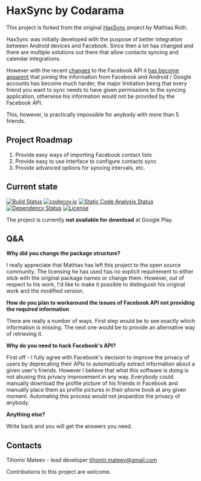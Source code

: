 HaxSync by Codarama
=======

This project is forked from the original [HaxSync](https://github.com/mots/haxsync) project by Mathias Roth.

HaxSync was initially developed with the puspose of better integration between Android devices and Facebook. Since then a lot has changed and there are multiple solutions out there that allow contacts syncing and calendar integrations.

However with the recent [changes](https://developers.facebook.com/docs/apps/upgrading#upgrading_v2_0_user_ids) to the Facebook API it [has become apparent](http://stackoverflow.com/questions/23417356/facebook-graph-api-v2-0-me-friends-returns-empty-or-only-friends-who-also-u) that joining the information from Facebook and Android / Google accounts has become much harder, the major limitation being that every friend you want to sync needs to have given permissions to the syncing application, otherwise his information would not be provided by the Facebook API.

This, however, is practically impossible for anybody with more than 5 friends.

Project Roadmap
---
1. Provide easy ways of importing Facebook contact lists
2. Provide easy to use interface to configure contacts sync
3. Provide advanced options for syncing intervals, etc.

Current state
---

[![Build Status](https://travis-ci.org/Codarama/haxsync.svg?branch=master)](https://travis-ci.org/Codarama/haxsync)
[![codecov.io](https://codecov.io/github/Codarama/haxsync/coverage.svg?branch=master)](https://codecov.io/github/Codarama/haxsync?branch=master)
[![Static Code Analysis Status](https://scan.coverity.com/projects/6282/badge.svg)](https://scan.coverity.com/projects/codarama-haxsync)
[![Dependency Status](https://www.versioneye.com/user/projects/55eeb510211c6b0019001ae1/badge.svg?style=flat)](https://www.versioneye.com/user/projects/55eeb510211c6b0019001ae1)
[![License](http://img.shields.io/:license-GPL2-blue.svg)](http://www.gnu.org/licenses/gpl-2.0.html)

The project is currently **not available for download** at Google Play.

Q&A
---

**Why did you change the package structure?**

I really appreciate that Mathias has left this project to the open source community. The licensing he has used has no explicit requirement to either stick with the original package names or change them. However, out of respect to his work, I'd like to make it possible to distinguish his original work and the modified version.

**How do you plan to workaround the issues of Facebook API not providing the required information**

There are really a number of ways. First step would be to see exactly which information is missing. The next one would be to provide an alternative way of retrieving it.

**Why do you need to hack Facebook's API?**

First off - I fully agree with Facebook's decision to improve the privacy of users by deprecating their APIs to automatically extract information about a given user's friends. However I believe that what this software is doing is not abusing this privacy improvement in any way. Everybody could manually download the profile picture of his friends in Facebook and manually place them as profile pictures in their phone book at any given moment. Automating this process would not jeopardize the privacy of anybody.

**Anything else?**

Write back and you will get the answers you need.

Contacts
---
Tihomir Mateev - lead developer
tihomir.mateev@gmail.com

Contributions to this project are welcome.
